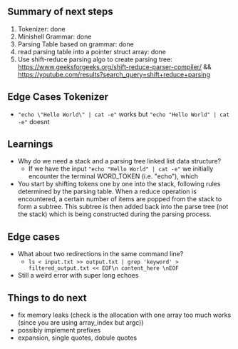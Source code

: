 ## Summary of next steps

1. Tokenizer: done
2. Minishell Grammar: done
2. Parsing Table based on grammar: done
3. read parsing table into a pointer struct array: done
3. Use shift-reduce parsing algo to create parsing tree: https://www.geeksforgeeks.org/shift-reduce-parser-compiler/ && https://youtube.com/results?search_query=shift+reduce+parsing

## Edge Cases Tokenizer

- `"echo \"Hello World\" | cat -e"` works but `"echo "Hello World" | cat -e"` doesnt


## Learnings

- Why do we need a stack and a parsing tree linked list data structure?
    - If we have the input `"echo "Hello World" | cat -e"` we initially encounter the terminal WORD_TOKEN (i.e. "echo"), which 
-   You start by shifting tokens one by one into the stack, following rules determined by the parsing table. When a reduce operation is encountered, a certain number of items are popped from the stack to form a subtree. This subtree is then added back into the parse tree (not the stack) which is being constructed during the parsing process.


## Edge cases

- What about two redirections in the same command line?
    - `ls < input.txt >> output.txt | grep 'keyword' > filtered_output.txt << EOF\n content_here \nEOF`
- Still a weird error with super long echoes


## Things to do next
- fix memory leaks (check is the allocation with one array too much works (since you are using array_index but argc))
- possibly implement prefixes
- expansion, single quotes, dobule quotes

